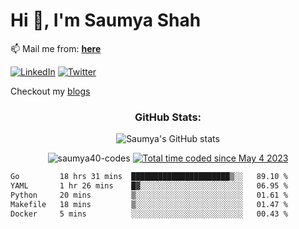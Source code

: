 <h1>Hi 👋, I'm Saumya Shah</h1>
<p align="left">
  📫 Mail me from: <a href="mailto:saumya40.imp@gmail.com"><strong>here</strong></a>
</p>

[![LinkedIn](https://img.shields.io/badge/linkedin-%231E77B5.svg?&style=flat&logo=linkedin&logoColor=white)](https://www.linkedin.com/in/saumya-shah-326537252)
[![Twitter](https://img.shields.io/badge/twitter-%2300acee.svg?&style=flat&logo=twitter&logoColor=white)](https://twitter.com/Saumya_Codes)


Checkout my [blogs](https://saumya-shah.vercel.app/blogs) 

<h3 align="center">GitHub Stats:</h3>

<p align="center">
  <img src="https://github-readme-stats.vercel.app/api?username=Saumya40-codes&count_private=true&include_all_commits=true&hide_border=true&show_icons=true&count_private=true&title_color=ffffff&text_color=c9cacc&icon_color=58a6ff&bg_color=161b22" alt="Saumya's GitHub stats" />
</p>
<p align="center">
  <img src="https://komarev.com/ghpvc/?username=saumya40-codes&label=Profile%20views&color=0e75b6&style=flat" alt="saumya40-codes" />
  <a href="https://wakatime.com/@815bd657-1e55-46b5-8f92-b98ad55fc354"><img src="https://wakatime.com/badge/user/815bd657-1e55-46b5-8f92-b98ad55fc354.svg" alt="Total time coded since May 4 2023" /></a>
</p>

<!--START_SECTION:waka-->

```txt
Go         18 hrs 31 mins  ██████████████████████▒░░   89.10 %
YAML       1 hr 26 mins    █▓░░░░░░░░░░░░░░░░░░░░░░░   06.95 %
Python     20 mins         ▒░░░░░░░░░░░░░░░░░░░░░░░░   01.61 %
Makefile   18 mins         ▒░░░░░░░░░░░░░░░░░░░░░░░░   01.47 %
Docker     5 mins          ░░░░░░░░░░░░░░░░░░░░░░░░░   00.43 %
```

<!--END_SECTION:waka-->
